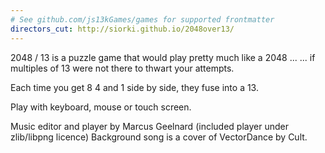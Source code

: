 ```yaml
---
# See github.com/js13kGames/games for supported frontmatter
directors_cut: http://siorki.github.io/2048over13/
---
```

2048 / 13 is a puzzle game that would play pretty much like a 2048 ...
... if multiples of 13 were not there to thwart your attempts.

Each time you get 8 4 and 1 side by side, they fuse into a 13.

Play with keyboard, mouse or touch screen.


Music editor and player by Marcus Geelnard (included player under zlib/libpng licence)
Background song is a cover of VectorDance by Cult.

